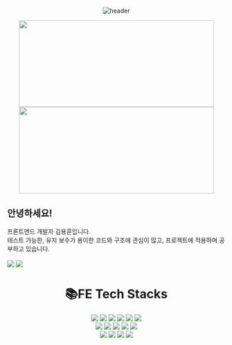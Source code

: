 

<div align=center>
  
![header](https://capsule-render.vercel.app/api?type=waving&height=250&color=gradient&text=KKKHun2&fontAlign=65)
</div>

<div align=center>
<a href="https://github.com/anuraghazra/github-readme-stats">
  <img height=200 width=450 align="center" src="https://github-readme-stats.vercel.app/api?username=KKKHun2" />
</a>
<a href="https://github.com/anuraghazra/convoychat">
  <img height=200 width=450 align="center" src="https://github-readme-stats.vercel.app/api/top-langs?username=KKKHun2&layout=compact&langs_count=10&card_width=320" />
</a>

</div>



<h2>안녕하세요! </h2>
<div>프론트엔드 개발자 김용훈입니다.</div>
테스트 가능한, 유지 보수가 용이한 코드와 구조에 관심이 많고, 프로젝트에 적용하며 공부하고 있습니다.
<div>
  <br />
  <a href="mailto:1224kim2son@gmail.com"><img src="https://img.shields.io/badge/GMail-EA4335?style=for-the-badge&logo=gmail&logoColor=white"></a> 
  <a href="mailto:1224kim2son@naver.com"><img src="https://img.shields.io/badge/Naver%20Mail-03C75A?style=for-the-badge&logo=Naver&logoColor=white"> </a> 
</div>
<div align=center><h1>📚FE Tech Stacks</h1></div>

<div align=center>
<img src="https://img.shields.io/badge/HTML-E34F26?style=for-the-badge&logo=html5&logoColor=white">
<img src="https://img.shields.io/badge/CSS-1572B6?style=for-the-badge&logo=css3&logoColor=white">
<img src="https://img.shields.io/badge/React-61DAFB?style=for-the-badge&logo=React&logoColor=white">
<img src="https://img.shields.io/badge/Recoil-61DAFB?style=for-the-badge&logo=Recoil&logoColor=white">
<img src="https://img.shields.io/badge/Reactquery-FF4154?style=for-the-badge&logo=reactquery&logoColor=white">
<img src="https://img.shields.io/badge/ReactRouter-CA4245?style=for-the-badge&logo=ReactRouter&logoColor=white">
  <br />
  <img src="https://img.shields.io/badge/JavaScript-FFE400?style=for-the-badge&logo=JavaScript&logoColor=white">
<img src="https://img.shields.io/badge/TypeScript-273c75?style=for-the-badge&logo=TypeScript&logoColor=white">
<img src="https://img.shields.io/badge/Next.JS-000000?style=for-the-badge&logo=nextdotjs&logoColor=white">
<img src="https://img.shields.io/badge/TailwindCSS-06B6D4?style=for-the-badge&logo=TailwindCSS&logoColor=white">
<img src="https://img.shields.io/badge/styledcomponents-DB7093?style=for-the-badge&logo=styledcomponents&logoColor=white">
<br />
<img src="https://img.shields.io/badge/Axios-5A29E4?style=for-the-badge&logo=axios&logoColor=white">
<img src="https://img.shields.io/badge/ESLint-4B32C3?style=for-the-badge&logo=ESLint&logoColor=white">
<img src="https://img.shields.io/badge/Prettier-F7B93E?style=for-the-badge&logo=Prettier&logoColor=white">
<img src="https://img.shields.io/badge/Vercel-000000?style=for-the-badge&logo=Vercel&logoColor=white">
